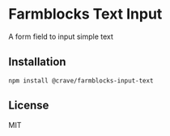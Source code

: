 

# Farmblocks Text Input

A form field to input simple text

## Installation

```
npm install @crave/farmblocks-input-text
```

## License

MIT
